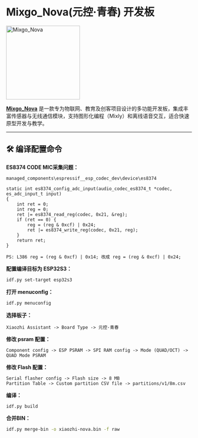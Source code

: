 # Mixgo_Nova(元控·青春) 开发板

<img src="https://mixly.cn/public/icon/2024/6/09705006c1c643beb96338791ee1dea0_m.png" alt="Mixgo_Nova" width="200"/>

&zwnj;**[Mixgo_Nova](https://mixly.cn/fredqian/mixgo_nova)**&zwnj; 是一款专为物联网、教育及创客项目设计的多功能开发板，集成丰富传感器与无线通信模块，支持图形化编程（Mixly）和离线语音交互，适合快速原型开发与教学。

---

## 🛠️  编译配置命令

**ES8374 CODE MIC采集问题：**

```
managed_components\espressif__esp_codec_dev\device\es8374

static int es8374_config_adc_input(audio_codec_es8374_t *codec, es_adc_input_t input)
{
    int ret = 0;
    int reg = 0;
    ret |= es8374_read_reg(codec, 0x21, &reg);
    if (ret == 0) {
        reg = (reg & 0xcf) | 0x24;
        ret |= es8374_write_reg(codec, 0x21, reg);
    }
    return ret;
}

PS: L386 reg = (reg & 0xcf) | 0x14; 改成 reg = (reg & 0xcf) | 0x24;
```

**配置编译目标为 ESP32S3：**

```bash
idf.py set-target esp32s3
```

**打开 menuconfig：**

```bash
idf.py menuconfig
```

**选择板子：**

```
Xiaozhi Assistant -> Board Type -> 元控·青春
```

**修改 psram 配置：**

```
Component config -> ESP PSRAM -> SPI RAM config -> Mode (QUAD/OCT) -> QUAD Mode PSRAM
```

**修改 Flash 配置：**

```
Serial flasher config -> Flash size -> 8 MB
Partition Table -> Custom partition CSV file -> partitions/v1/8m.csv
```

**编译：**

```bash
idf.py build
```

**合并BIN：**

```bash
idf.py merge-bin -o xiaozhi-nova.bin -f raw
```